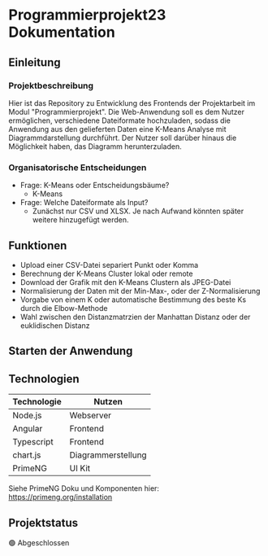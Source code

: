 # Programmierprojekt23 Dokumentation

## Einleitung

### Projektbeschreibung

Hier ist das Repository zu Entwicklung des Frontends der Projektarbeit im Modul "Programmierprojekt".
Die Web-Anwendung soll es dem Nutzer ermöglichen, verschiedene Dateiformate hochzuladen, sodass die Anwendung aus den gelieferten Daten eine K-Means Analyse mit Diagrammdarstellung durchführt.
Der Nutzer soll darüber hinaus die Möglichkeit haben, das Diagramm herunterzuladen. 

### Organisatorische Entscheidungen

- Frage: K-Means oder Entscheidungsbäume?
   - K-Means
- Frage: Welche Dateiformate als Input?
   - Zunächst nur CSV und XLSX. Je nach Aufwand könnten später weitere hinzugefügt werden.

## Funktionen

- Upload einer CSV-Datei separiert Punkt oder Komma
- Berechnung der K-Means Cluster lokal oder remote
- Download der Grafik mit den K-Means Clustern als JPEG-Datei
- Normalisierung der Daten mit der Min-Max-, oder der Z-Normalisierung
- Vorgabe von einem K oder automatische Bestimmung des beste Ks durch die Elbow-Methode
- Wahl zwischen den Distanzmatrzien der Manhattan Distanz oder der euklidischen Distanz
 
## Starten der Anwendung

## Technologien

| Technologie   | Nutzen             |
| ------------- | -------------------|
| Node.js       | Webserver          |
| Angular       | Frontend           |
| Typescript    | Frontend           |
| chart.js      | Diagrammerstellung |
| PrimeNG       | UI Kit             |

Siehe PrimeNG Doku und Komponenten hier: https://primeng.org/installation

## Projektstatus

:green_circle:	 Abgeschlossen

